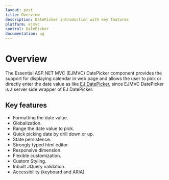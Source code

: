 ```yaml
---
layout: post
title: Overview
description: DatePicker introduction with key features
platform: ejmvc
control: DatePicker
documentation: ug
---
```

# Overview 

The Essential ASP.NET MVC (EJMVC) DatePicker component provides the support for displaying calendar in web page and allows the user to pick or directly enter the date value as like [EJ DatePicker]( http://help.syncfusion.com/js/datepicker/overview), since EJMVC DatePicker is a server side wrapper of EJ DatePicker.

## Key features

* Formatting the date value.
* Globalization.
* Range the date value to pick.
* Quick picking date by drill down or up.
* State persistence.
* Strongly typed html editor
* Responsive dimension.
* Flexible customization.
* Custom Styling.
* Inbuilt JQuery validation.
* Accessibility (keyboard and ARIA).
